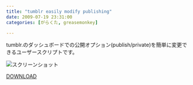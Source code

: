 ```yaml
---
title: "tumblr easily modify publishing"
date: 2009-07-19 23:31:00
categories: [がらくた, greasemonkey]

---
```


tumblr.のダッシュボードでの公開オプション(publish/private)を簡単に変更できるユーザースクリプトです。

![][1]

 [1]: /images/tumblr_easily_modify_publishing.png "スクリーンショット"

[DOWNLOAD][2]

 [2]: http://userscripts.org/scripts/show/54020
